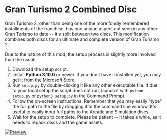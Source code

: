 # Gran Turismo 2 Combined Disc

Gran Turismo 2, other than being one of the more fondly remembered installments of the franchise, has one unique aspect
not seen in any other Gran Turismo to date -- it's split between two discs.
This modification combines both discs for an ultimate and complete version of Gran Turismo 2.

Due to the nature of this mod, the setup process is slightly more involved than the usual:
1. Download the setup script.
2. Install **Python 3.10.0** or newer. If you don't have it installed yet, you may get it from the Microsoft Store.
3. Run `setup.py` by double-clicking it like any other executable file. If due to your local setup the script does not run,
launch it with `python setup.py` or `python3 setup.py` in the Command Prompt.
4. Follow the on-screen instructions. Remember that you may easily "type" the full path to the file by dragging it to the command line window.
It's useful to easily input full paths to the Arcade and Simulation discs.
5. Wait for the setup to complete. Please be patient -- it takes a while, as it needs to repack discs and the game assets.

[![Preview](http://img.youtube.com/vi/jByvSCDQLdY/0.jpg)](http://www.youtube.com/watch?v=jByvSCDQLdY "Preview")
